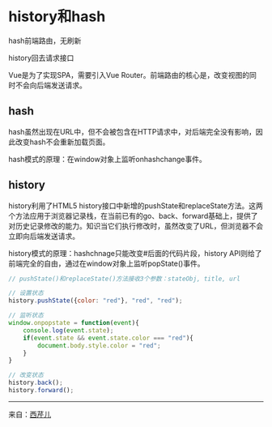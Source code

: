 # history和hash

hash前端路由，无刷新

history回去请求接口

Vue是为了实现SPA，需要引入Vue Router。前端路由的核心是，改变视图的同时不会向后端发送请求。

## hash

hash虽然出现在URL中，但不会被包含在HTTP请求中，对后端完全没有影响，因此改变hash不会重新加载页面。

hash模式的原理：在window对象上监听onhashchange事件。

## history

history利用了HTML5 history接口中新增的pushState和replaceState方法。这两个方法应用于浏览器记录栈，在当前已有的go、back、forward基础上，提供了对历史记录修改的能力。知识当它们执行修改时，虽然改变了URL，但浏览器不会立即向后端发送请求。

history模式的原理：hashchnage只能改变#后面的代码片段，history API则给了前端完全的自由，通过在window对象上监听popState()事件。

```js
// pushState()和replaceState()方法接收3个参数：stateObj, title, url

// 设置状态
history.pushState({color: "red"}, "red", "red");

// 监听状态
window.onpopstate = function(event){
    console.log(event.state);
    if(event.state && event.state.color === "red"){
        document.body.style.color = "red";
    }
}

// 改变状态
history.back();
history.forward();
```

---

来自：[西芹儿](https://juejin.im/post/5b31a4f76fb9a00e90018cee)
